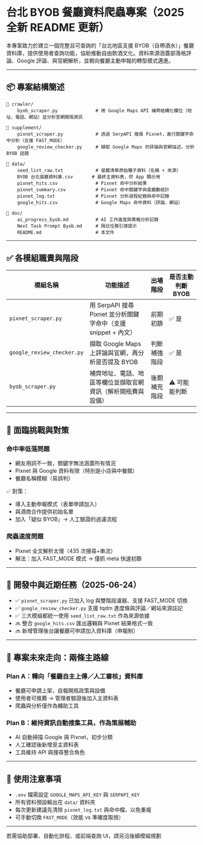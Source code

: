 # 台北 BYOB 餐廳資料爬蟲專案（2025 全新 README 更新）

本專案致力於建立一個完整且可查詢的「台北地區支援 BYOB（自帶酒水）」餐廳資料庫，提供使用者查詢功能，協助推動自由飲酒文化。資料來源涵蓋部落格評論、Google 評論、與官網解析，並朝向餐廳主動申報的轉型模式邁進。

---

## 📦 專案結構簡述

```
📁 crawler/
    byob_scraper.py              # 用 Google Maps API 補齊結構化欄位（地址、電話、網站）並分析官網開瓶資訊

📁 supplement/
    pixnet_scraper.py            # 透過 SerpAPI 搜尋 Pixnet，進行關鍵字命中分析（支援 FAST_MODE）
    google_review_checker.py     # 擷取 Google Maps 的評論與官網描述，分析 BYOB 話題

📁 data/
    seed_list_raw.txt            # 餐廳清單原始種子資料（名稱 + 來源）
    BYOB 台北餐廳資料庫.csv       # 最終主資料表，供 App 顯示用
    pixnet_hits.csv              # Pixnet 命中分析結果
    pixnet_summary.csv           # Pixnet 命中關鍵字與餐廳數統計
    pixnet_log.txt               # Pixnet 分析過程紀錄與命中記錄
    google_hits.csv              # Google Maps 命中資料（評論、網站）

📁 doc/
    ai_progress_byob.md          # AI 工作進度與策略分析記錄
    Next Task Prompt Byob.md     # 隔日任務引導提示
    README.md                    # 本文件
```

---

## ✅ 各模組職責與階段

| 模組名稱                  | 功能描述                                               | 出場階段       | 是否主動判斷 BYOB |
|---------------------------|--------------------------------------------------------|----------------|------------------|
| `pixnet_scraper.py`      | 用 SerpAPI 搜尋 Pixnet 並分析關鍵字命中（支援 snippet + 內文） | 前期初篩       | ✅ 是             |
| `google_review_checker.py` | 擷取 Google Maps 上評論與官網，再分析是否提及 BYOB        | 判斷補強階段   | ✅ 是             |
| `byob_scraper.py`        | 補齊地址、電話、地區等欄位並擷取官網資訊（解析開瓶費與設備）   | 後期補充階段   | ⚠️ 可能能判斷     |

---

## 🐌 面臨挑戰與對策

### 命中率低落問題

* 網友用詞不一致，關鍵字無法涵蓋所有情況
* Pixnet 與 Google 資料有限（特別是小店與中餐館）
* 餐廳名稱模糊（易誤判）

✅ 對策：

- 導入主動申報模式（表單申請加入）
- 與酒商合作提供初始名單
- 加入「疑似 BYOB」→ 人工驗證的過濾流程

### 爬蟲速度問題

* Pixnet 全文解析太慢（435 次搜尋+串流）
* 解法：加入 FAST_MODE 模式 → 僅抓 meta 快速初篩

---

## 🚧 開發中與近期任務（2025-06-24）

- ✅ `pixnet_scraper.py` 已加入 log 與雙階段濾器、支援 FAST_MODE 切換
- ✅ `google_review_checker.py` 支援 tqdm 進度條與評論／網站來源註記
- ✅ 三大模組都統一使用 `seed_list_raw.txt` 作為來源依據
- 🔜 整合 `google_hits.csv` 匯出邏輯與 Pixnet 結果格式一致
- 🔜 新增管理後台讓餐廳可申請加入資料庫（申報制）

---

## 🔁 專案未來走向：兩條主路線

### Plan A：轉向「餐廳自主上傳／人工審核」資料庫

- 餐廳可申請上架，自報開瓶政策與設備
- 使用者可推薦 → 管理者驗證後加入主資料表
- 爬蟲與分析僅作為輔助工具

### Plan B：維持資訊自動搜集工具，作為策展輔助

- AI 自動掃描 Google 與 Pixnet，初步分類
- 人工確認後新增至主資料表
- 工具維持 API 與搜尋整合角色

---

## 📎 使用注意事項

* `.env` 檔需設定 `GOOGLE_MAPS_API_KEY` 與 `SERPAPI_KEY`
* 所有資料預設輸出在 `data/` 資料夾
* 每次更新建議先清除 `pixnet_log.txt` 與命中檔，以免重複
* 可手動切換 `FAST_MODE`（效能 vs 準確度取捨）

---

若需協助部署、自動化排程、或前端查詢 UI，請另洽後續模組規劃
